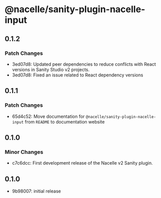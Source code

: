 # @nacelle/sanity-plugin-nacelle-input

## 0.1.2

### Patch Changes

- 3ed07d8: Updated peer dependencies to reduce conflicts with React versions in Sanity Studio v2 projects.
- 3ed07d8: Fixed an issue related to React dependency versions

## 0.1.1

### Patch Changes

- 65d4c52: Move documentation for `@nacelle/sanity-plugin-nacelle-input` from `README` to documentation website

## 0.1.0

### Minor Changes

- c7c6dcc: First development release of the Nacelle v2 Sanity plugin.

## 0.1.0

- 9b98007: initial release

